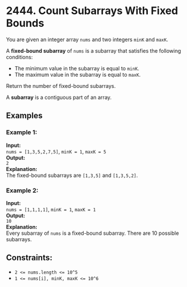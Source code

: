 # 2444. Count Subarrays With Fixed Bounds

You are given an integer array `nums` and two integers `minK` and `maxK`.

A **fixed-bound subarray** of `nums` is a subarray that satisfies the following conditions:
- The minimum value in the subarray is equal to `minK`.
- The maximum value in the subarray is equal to `maxK`.

Return the number of fixed-bound subarrays.

A **subarray** is a contiguous part of an array.

## Examples

### Example 1:
**Input:**  
`nums = [1,3,5,2,7,5]`, `minK = 1`, `maxK = 5`  
**Output:**  
`2`  
**Explanation:**  
The fixed-bound subarrays are `[1,3,5]` and `[1,3,5,2]`.

### Example 2:
**Input:**  
`nums = [1,1,1,1]`, `minK = 1`, `maxK = 1`  
**Output:**  
`10`  
**Explanation:**  
Every subarray of `nums` is a fixed-bound subarray. There are 10 possible subarrays.

## Constraints:
- `2 <= nums.length <= 10^5`
- `1 <= nums[i], minK, maxK <= 10^6`